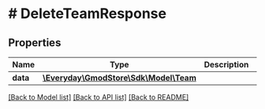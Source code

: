 # # DeleteTeamResponse

## Properties

Name | Type | Description | Notes
------------ | ------------- | ------------- | -------------
**data** | [**\Everyday\GmodStore\Sdk\Model\Team**](Team.md) |  |

[[Back to Model list]](../../README.md#models) [[Back to API list]](../../README.md#endpoints) [[Back to README]](../../README.md)
